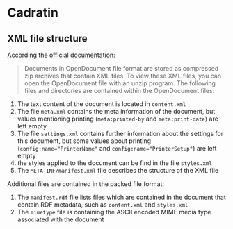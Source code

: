 # Cadratin

## XML file structure

According the [official documentation](https://help.libreoffice.org/latest/en-US/text/shared/00/00000021.html?DbPAR=SHARED#bm_id3154408):

> Documents in OpenDocument file format are stored as compressed zip archives that contain XML files. To view these XML files, you can open the OpenDocument file with an unzip program. The following files and directories are contained within the OpenDocument files:

1. The text content of the document is located in `content.xml`
2. The file `meta.xml` contains the meta information of the document, but values mentioning printing (`meta:printed-by` and `meta:print-date`) are left empty
3. The file `settings.xml` contains further information about the settings for this document, but some values about printing (`config:name="PrinterName"` and `config:name="PrinterSetup"`) are left empty
4. the styles applied to the document can be find in the file `styles.xml`
5. The `META-INF/manifest.xml` file describes the structure of the XML file

Additional files are contained in the packed file format:

1. The `manifest.rdf` file lists files which are contained in the document that contain RDF metadata, such as `content.xml` and `styles.xml`
2. The `mimetype` file is containing the ASCII encoded MIME media type associated with the document
